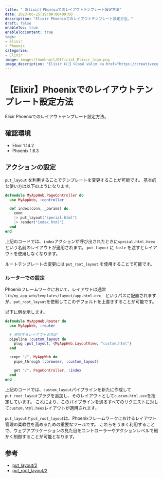 ```yaml
---
title: "【Elixir】Phoenixでのレイアウトテンプレート設定方法"
date: 2023-06-25T19:00:00+09:00
description: "Elixir Phoenixでのレイアウトテンプレート設定方法。"
draft: false
enableToc: true
enableTocContent: true
tags: 
- Elixir
- Phoenix
categories: 
- Elixir
image: images/thumbnail/Official_Elixir_logo.png
image_description: 'Elixir ロゴ ©José Valim <a href="https://creativecommons.org/licenses/by-sa/4.0" target="_blank" rel="nofollow noopener">CC 表示-継承 4.0</a>'
---
```


# 【Elixir】Phoenixでのレイアウトテンプレート設定方法
Elixir Phoenixでのレイアウトテンプレート設定方法。

## 確認環境
* Elixir 1.14.2
* Phoenix 1.6.3

## アクションの設定
`put_layout` を利用することでテンプレートを変更することが可能です。
基本的な使い方は以下のようになります。

```elixir
defmodule MyAppWeb.PageController do
  use MyAppWeb, :controller

  def index(conn, _params) do
    conn
    |> put_layout("special.html")
    |> render("index.html")
  end
end
```

上記のコードでは、`index`アクションが呼び出されたときに`special.html.heex`という名前のレイアウトが適用されます。
`put_layout` に `fasle` を渡すとレイアウトを使用しなくなります。

ルートテンプレートの変更には `put_root_layout` を使用することで可能です。

### ルーターでの設定

Phoenixフレームワークにおいて、レイアウトは通常　`lib/my_app_web/templates/layout/app.html.eex`　というパスに配置されますが、`put_root_layout`を使用してこのデフォルトを上書きすることが可能です。

以下に例を示します。

```elixir
defmodule MyAppWeb.Router do
  use MyAppWeb, :router

  # 使用するレイアウトの指定
  pipeline :custom_layout do
    plug :put_layout, {MyAppWeb.LayoutView, "custom.html"}
  end

  scope "/", MyAppWeb do
    pipe_through [:browser, :custom_layout]

    get "/", PageController, :index
  end
end
```

上記のコードでは、`custom_layout`パイプラインを新たに作成して `put_root_layout`プラグを追加し、そのレイアウトとして`custom.html.eex`を指定しています。
これにより、このパイプラインを通るすべてのリクエストに対して`custom.html.heex`レイアウトが適用されます。

`put_layout`と`put_root_layout`は、Phoenixフレームワークにおけるレイアウト管理の柔軟性を高めるための重要なツールです。
これらをうまく利用することで、ウェブアプリケーションの見た目をコントローラーやアクションレベルで細かく制御することが可能となります。

## 参考
* <a href="https://hexdocs.pm/phoenix/1.7.6/Phoenix.Controller.html#put_layout/2" target="_blank" rel="nofollow noopener">put_layout/2</a>
* <a href="https://hexdocs.pm/phoenix/1.7.6/Phoenix.Controller.html#put_root_layout/2" target="_blank" rel="nofollow noopener">put_root_layout/2</a>
